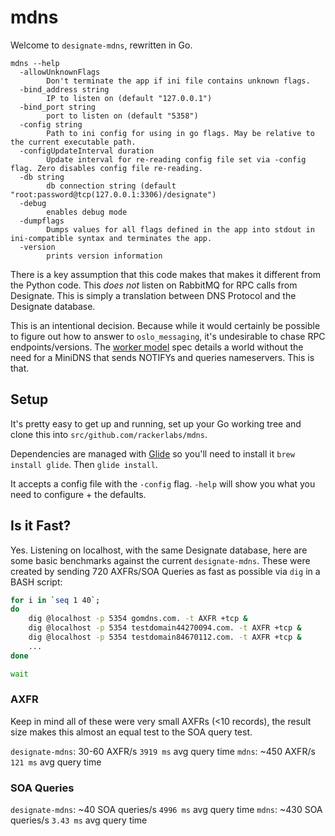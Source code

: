 # mdns

Welcome to `designate-mdns`, rewritten in Go.

```shell
mdns --help
  -allowUnknownFlags
        Don't terminate the app if ini file contains unknown flags.
  -bind_address string
        IP to listen on (default "127.0.0.1")
  -bind_port string
        port to listen on (default "5358")
  -config string
        Path to ini config for using in go flags. May be relative to the current executable path.
  -configUpdateInterval duration
        Update interval for re-reading config file set via -config flag. Zero disables config file re-reading.
  -db string
        db connection string (default "root:password@tcp(127.0.0.1:3306)/designate")
  -debug
        enables debug mode
  -dumpflags
        Dumps values for all flags defined in the app into stdout in ini-compatible syntax and terminates the app.
  -version
        prints version information
```

There is a key assumption that this code makes that makes it different from
the Python code. This _does not_ listen on RabbitMQ for RPC calls from
Designate. This is simply a translation between DNS Protocol and the
Designate database.

This is an intentional decision. Because while it would certainly be possible
to figure out how to answer to `oslo_messaging`, it's undesirable to chase
RPC endpoints/versions. The [worker model](https://review.openstack.org/#/c/258621/)
spec details a world without the need for a MiniDNS that sends NOTIFYs and
queries nameservers. This is that.

## Setup

It's pretty easy to get up and running, set up your Go working tree and clone
this into `src/github.com/rackerlabs/mdns`.

Dependencies are managed with [Glide](https://github.com/Masterminds/glide)
so you'll need to install it `brew install glide`. Then `glide install`.

It accepts a config file with the `-config` flag. `-help` will show you
what you need to configure + the defaults.

## Is it Fast?

Yes. Listening on localhost, with the same Designate database, here are some
basic benchmarks against the current `designate-mdns`. These were created by
sending 720 AXFRs/SOA Queries as fast as possible via `dig` in a BASH script:

```bash
for i in `seq 1 40`;
do
    dig @localhost -p 5354 gomdns.com. -t AXFR +tcp &
    dig @localhost -p 5354 testdomain44270094.com. -t AXFR +tcp &
    dig @localhost -p 5354 testdomain84670112.com. -t AXFR +tcp &
    ...
done

wait
```

### AXFR

Keep in mind all of these were very small AXFRs (<10 records), the result
size makes this almost an equal test to the SOA query test.

`designate-mdns`: 30-60 AXFR/s `3919 ms` avg query time
`mdns`: ~450 AXFR/s `121 ms` avg query time

### SOA Queries

`designate-mdns`: ~40 SOA queries/s `4996 ms` avg query time
`mdns`: ~430 SOA queries/s `3.43 ms` avg query time


